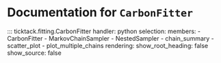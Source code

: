# Documentation for `CarbonFitter`

::: ticktack.fitting.CarbonFitter
    handler: python
    selection:
      members:
        - CarbonFitter
        - MarkovChainSampler
        - NestedSampler
        - chain_summary
        - scatter_plot
        - plot_multiple_chains
    rendering:
      show_root_heading: false
      show_source: false